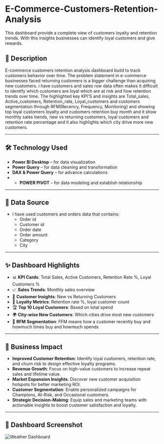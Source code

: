 # E-Commerce-Customers-Retention-Analysis
This dashboard provide a complete view of customers loyalty and retention trends. With this insights businesses can identify loyal customers and give rewards.
## 📖 Description
E-commerce customers retention analysis dashboard build to track customers behavior over time. The problem statement in e-commerce businesses faced returning customers is a bigger challenge than acquiring new customers. i have customers and sales row data often makes it difficult to identify which customers are loyal which are at risk and how retention trends over time.
The highlighted key KPI'S and insights are Total_sales, Active_customers, Retention_rate, Loyal_customers and customers segmentation through RFM(Recency, Frequency, Monitoring) and showing top loyal customers loyalty and customers retention buy month and it show monthly sales trends, new vs returning customers, loyal customers and retention rate percentage and it also highlights which city drive more new customers.

---

## 🛠 Technology Used
- **Power BI Desktop** – for data visualization  
- **Power Query** – for data cleaning and transformation 
- **DAX & Power Query** – for advance calculations
- - **POWER PIVOT** – for data modeling and establish relationship
---

## 📂 Data Source
- I have used customers and orders data that contains:  
  - Order id  
  - Customer id  
  - Order date  
  - Order amount  
  - Category
  - City  

---

## ✨ Dashboard Highlights
- 📊 **KPI Cards**: Total Sales, Active Customers, Retention Rate %, Loyal Customers %  
- 📈 **Sales Trends**: Monthly sales overview  
- 👥 **Customer Insights**: New vs Returning Customers  
- 🎯 **Loyalty Metrics**: Retention rate %, loyal customer count  
- 🏆 **Top 10 Loyal Customers**: Based on total spend  
- 🌍 **City-wise New Customers**: Which cities drive most new customers  
- 🔎 **RFM Segmentation**: FFM means how a customer recently buy and howmuch times buy and howmuch spends
  
---

## 💼 Business Impact
- **Improved Customer Retention**: Identify loyal customers, retention rate, and churn risk to design effective loyalty programs.  
- **Revenue Growth**: Focus on high-value customers to increase repeat sales and lifetime value.  
- **Market Expansion Insights**: Discover new customer acquisition hotspots for better marketing ROI.  
- **Customer Segmentation**: Enable personalized campaigns for Champions, At-Risk, and Occasional customers.  
- **Strategic Decision-Making**: Equip sales and marketing teams with actionable insights to boost customer satisfaction and loyalty.  


---

## 📸 Dashboard Screenshot
![Weather Dashboard]()
